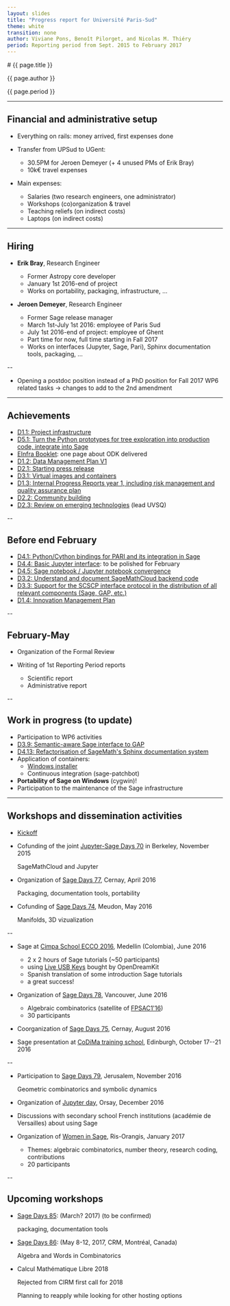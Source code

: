 ```yaml
---
layout: slides
title: "Progress report for Université Paris-Sud"
theme: white
transition: none
author: Viviane Pons, Benoît Pilorget, and Nicolas M. Thiéry
period: Reporting period from Sept. 2015 to February 2017
---
```


<section data-markdown data-separator="^---\n" data-separator-vertical="^--\n">
# {{ page.title }}

{{ page.author }}

{{ page.period }}

---
## Financial and administrative setup

- Everything on rails: money arrived, first expenses done

- Transfer from UPSud to UGent:
    - 30.5PM for Jeroen Demeyer (+ 4 unused PMs of Erik Bray)
    - 10k€ travel expenses

- Main expenses:
    - Salaries (two research engineers, one administrator)
    - Workshops (co)organization & travel
    - Teaching reliefs (on indirect costs)
    - Laptops (on indirect costs)

---
## Hiring

-   **Erik Bray**, Research Engineer
    - Former Astropy core developer
    - January 1st 2016-end of project
    - Works on portability, packaging, infrastructure, ...

-   **Jeroen Demeyer**, Research Engineer
    - Former Sage release manager
    - March 1st-July 1st 2016: employee of Paris Sud
    - July 1st 2016-end of project: employee of Ghent
    - Part time for now, full time starting in Fall 2017
    - Works on interfaces (Jupyter, Sage, Pari), Sphinx documentation tools, packaging, ...

--
- Opening a postdoc position instead of a PhD position for Fall 2017
  WP6 related tasks
   -> changes to add to the 2nd amendment

---
## Achievements

- [D1.1: Project infrastructure](https://github.com/OpenDreamKit/OpenDreamKit/issues/17)
- [D5.1: Turn the Python prototypes for tree exploration into production code, integrate into Sage](https://github.com/OpenDreamKit/OpenDreamKit/issues/107)
- [EInfra Booklet](https://github.com/OpenDreamKit/OpenDreamKit/blob/master/Communication/eInfra-Booklet/ODK.md): one page about ODK delivered
- [D1.2: Data Management Plan V1](https://github.com/OpenDreamKit/OpenDreamKit/issues/18)
- [D2.1: Starting press release](https://github.com/OpenDreamKit/OpenDreamKit/issues/34)
- [D3.1: Virtual images and containers](https://github.com/OpenDreamKit/OpenDreamKit/issues/58)
- [D1.3: Internal Progress Reports year 1, including risk management and quality assurance plan](https://github.com/OpenDreamKit/OpenDreamKit/issues/19)
- [D2.2: Community building](https://github.com/OpenDreamKit/OpenDreamKit/issues/42)
- [D2.3: Review on emerging technologies](https://github.com/OpenDreamKit/OpenDreamKit/issues/43) (lead UVSQ)

--
## Before end February

- [D4.1: Python/Cython bindings for PARI and its integration in Sage](https://github.com/OpenDreamKit/OpenDreamKit/issues/83)
- [D4.4: Basic Jupyter interface](https://github.com/OpenDreamKit/OpenDreamKit/issues/93): to be polished for February
- [D4.5: Sage notebook / Jupyter notebook convergence](https://github.com/OpenDreamKit/OpenDreamKit/issues/94)
- [D3.2: Understand and document SageMathCloud backend code](https://github.com/OpenDreamKit/OpenDreamKit/issues/61)
- [D3.3: Support for the SCSCP interface protocol in the distribution of all relevant components (Sage, GAP, etc.)](https://github.com/OpenDreamKit/OpenDreamKit/issues/62)
- [D1.4: Innovation Management Plan](https://github.com/OpenDreamKit/OpenDreamKit/issues/20)

--
## February-May

- Organization of the Formal Review

- Writing of 1st Reporting Period reports
    - Scientific report
    - Administrative report

--
## Work in progress (to update)

- Participation to WP6 activities
- [D3.9: Semantic-aware Sage interface to GAP](https://github.com/OpenDreamKit/OpenDreamKit/issues/68)
- [D4.13: Refactorisation of SageMath's Sphinx documentation system](https://github.com/OpenDreamKit/OpenDreamKit/issues/87)
- Application of containers:
  - [Windows installer](https://github.com/sagemath/docker-images/issues/1)
  - Continuous integration (sage-patchbot)
- **Portability of Sage on Windows** (cygwin)!
- Participation to the maintenance of the Sage infrastructure

---
## Workshops and dissemination activities

- [Kickoff](http://127.0.0.1:4000/2015/09/02/KickoffMeeting/)

- Cofunding of the joint [Jupyter-Sage Days 70](https://wiki.sagemath.org/days70) in Berkeley, November 2015

    SageMathCloud and Jupyter

- Organization of [Sage Days 77](https://wiki.sagemath.org/days77), Cernay, April 2016

    Packaging, documentation tools, portability

- Cofunding of [Sage Days 74](https://wiki.sagemath.org/days74), Meudon, May 2016

    Manifolds, 3D vizualization

--
- Sage at [Cimpa School ECCO 2016](http://ecco2016.combinatoria.co/), Medellin (Colombia), June 2016
    - 2 x 2 hours of Sage tutorials (~50 participants)
    - using [Live USB Keys](http://www.sagemath.org/download-liveusb.html) bought by OpenDreamKit
    - Spanish translation of some introduction Sage tutorials
    - a great success!

- Organization of [Sage Days 78](https://wiki.sagemath.org/days78), Vancouver, June 2016
    - Algebraic combinatorics (satellite of [FPSAC1'16](https://sites.google.com/site/fpsac2016/))
    - 30 participants

- Coorganization of [Sage Days 75](https://wiki.sagemath.org/days75), Cernay, August 2016

- Sage presentation at [CoDiMa training school](http://www.codima.ac.uk/school2016/), Edinburgh, October 17--21 2016

--

- Participation to [Sage Days 79](https://wiki.sagemath.org/days79), Jerusalem, November 2016

    Geometric combinatorics and symbolic dynamics

- Organization of [Jupyter day](http://reseau-loops.github.io/journee_2016_12_jupyter.html), Orsay, December 2016

- Discussions with secondary school French institutions (académie de Versailles) about using Sage 

- Organization of [Women in Sage](https://wiki.sagemath.org/days82), Ris-Orangis, January 2017
    - Themes: algebraic combinatorics, number theory, research coding, contributions
    - 20 participants

--
## Upcoming workshops 

-   [Sage Days 85](https://wiki.sagemath.org/days85): (March? 2017) (to be confirmed)

    packaging, documentation tools

-   [Sage Days 86](https://wiki.sagemath.org/days86): (May 8-12, 2017, CRM, Montréal, Canada) 

    Algebra and Words in Combinatorics

-   Calcul Mathématique Libre 2018

    Rejected from CIRM first call for 2018

    Planning to reapply while looking for other hosting options 


</section>
